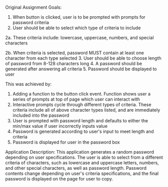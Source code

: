 Original Assignment Goals:
1. When button is clicked, user is to be prompted with prompts for password criteria 
2. User should be able to select which type of criteria to include

2a. These criteria include: lowercase, uppercase, numbers, and special characters 

2b. When criteria is selected, password MUST contain at least one character from each type selected
3. User should be able to choose length of password from 8-128 characters long
4. A password should be generated after answering all criteria 
5. Password should be displayed to user 

This was achieved by:
1. Adding a function to the button click event. Function shows user a series of prompts at top of page which user can interact with
2. Interactive prompts cycle through different types of criteria. These criteria include all of above character types listed, and are immediately included into the password
3. User is prompted with password length and defaults to either the min/max value if user incorrectly inputs value
4. Password is generated according to user's input to meet length and criteria 
5. Password is displayed for user in the password box


Application Description: 
This application generates a random password depending on user specifications. The user is able to select from a different criteria of characters, such as lowercase and uppercase letters, numbers, and other special characters, as well as password length. Password contents change depending on user's criteria specifications, and the final password is displayed on the page for user to copy. 

